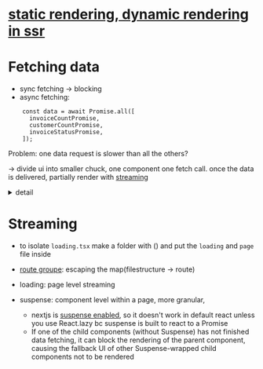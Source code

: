 # [static rendering, dynamic rendering in ssr](https://nextjs.org/learn/dashboard-app/static-and-dynamic-rendering)
# Fetching data
- sync fetching -> blocking
- async fetching:
```
    const data = await Promise.all([
      invoiceCountPromise,
      customerCountPromise,
      invoiceStatusPromise,
    ]);
```
Problem: one data request is slower than all the others? 

-> divide ui into smaller chuck, one component one fetch call. once the data is delivered, partially render with [streaming](https://nextjs.org/learn/dashboard-app/streaming)
<details>
  <summary>detail</summary>
 Without Next.js streaming, React components will render only after all subcomponents have resolved their data. Next.js streaming, however, allows for partial rendering, meaning that as soon as a child component's data is available, it can be rendered. This enables a smoother and faster user experience, as parts of the page can be displayed incrementally rather than waiting for all data to load.
</details>

# Streaming
- to isolate `loading.tsx` make a folder with () and put the `loading` and `page` file inside 

- [route groupe](https://nextjs.org/learn/dashboard-app/streaming#fixing-the-loading-skeleton-bug-with-route-groups): escaping the map(filestructure -> route)
- loading: page level streaming
- suspense: component level within a page, more granular, 
    - nextjs is [suspense enabled](https://react.dev/reference/react/Suspense#usage), so it doesn't work in default react unless you use React.lazy bc suspense is built to react to a Promise
    - If one of the child components (without Suspense) has not finished data fetching, it can block the rendering of the parent component, causing the fallback UI of other Suspense-wrapped child components not to be rendered
  
